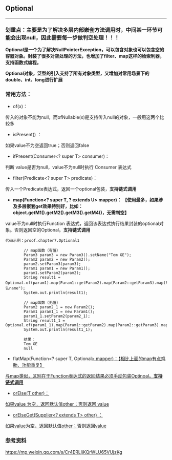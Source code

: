 ## Optional
---

###  划重点：主要是为了解决多层内部嵌套方法调用时，中间某一环节可能会出现null，因此需要每一步做判空处理！！！



**Optional是一个为了解决NullPointerException，可以包含对象也可以包含空的容器对象。封装了很多对空处理的方法，也增加了filter、map这样的检索利器，支持函数式编程。**


**Optional对象，泛型的引入支持了所有对象类型，又增加对常用场景下的double、int、long进行扩展**

### 常用方法：

* of(x)：

传入的对象不能为null，而ofNullable(x)是支持传入null的对象，一般用这两个比较多

* isPresent() ：

如果value不为空返回true；否则返回false

* ifPresent(Consumer<? super T> consumer)：

判断 value是否为null，value不为null时执行 Consumer 表达式

* filter(Predicate<? super T> predicate)：

传入一个Predicate表达式，返回一个optional包装，**支持链式调用**

* **map(Function<? super T, ? extends U> mapper)： 【使用最多，如果涉及多层嵌套get效果特别好，比如：object.getM1().getM2().getM3().getM4()，无需判空】**

value不为null时执行Function 表达式，返回该表达式执行结果封装的optional对象。否则返回空的Optional。**支持链式调用**

```
代码示例：proof.chapter7.Optional1

        // map函数（有值）
        Param3 param3 = new Param3().setName("Tom GE");
        Param2 param2 = new Param2();
        param2.setParam3(param3);
        Param1 param1 = new Param1();
        param1.setParam2(param2);
        String result1 = Optional.of(param1).map(Param1::getParam2).map(Param2::getParam3).map(Param3::getName).orElse("默认name");
        System.out.println(result1);

        // map函数（无值）
        Param2 param2_1 = new Param2();
        Param1 param1_1 = new Param1();
        param1_1.setParam2(param2_1);
        String result1_1 = Optional.of(param1_1).map(Param1::getParam2).map(Param2::getParam3).map(Param3::getName).orElse(null);
        System.out.println(result1_1);
        
        结果：
        Tom GE
        null
```


* flatMap(Function<? super T, Optional<U>> mapper)：【相比上面的map有点鸡肋，功能重复】

与map类似，区别在于Function表达式的返回结果必须手动包装Optinoal。**支持链式调用**

* orElse(T other)：

如果value 为空，返回默认值other；否则返回 value

* orElseGet(Supplier<? extends T> other) ：

如果value为空，返回默认值other；否则返回value

### 参考资料

https://mp.weixin.qq.com/s/Cr4ERLljKQrWLU65VUjzKg

